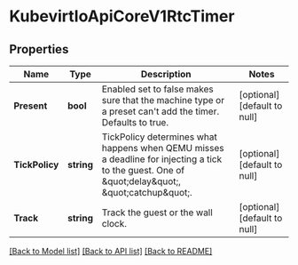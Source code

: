 # KubevirtIoApiCoreV1RtcTimer

## Properties
Name | Type | Description | Notes
------------ | ------------- | ------------- | -------------
**Present** | **bool** | Enabled set to false makes sure that the machine type or a preset can&#39;t add the timer. Defaults to true. | [optional] [default to null]
**TickPolicy** | **string** | TickPolicy determines what happens when QEMU misses a deadline for injecting a tick to the guest. One of \&quot;delay\&quot;, \&quot;catchup\&quot;. | [optional] [default to null]
**Track** | **string** | Track the guest or the wall clock. | [optional] [default to null]

[[Back to Model list]](../README.md#documentation-for-models) [[Back to API list]](../README.md#documentation-for-api-endpoints) [[Back to README]](../README.md)


